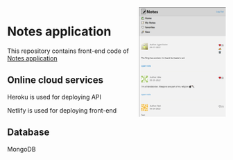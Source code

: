 <img src="coverReadme.png" width="200" align="right" />

# Notes application

This repository contains front-end code of [Notes application](https://my-simple-note.netlify.app/)

## Online cloud services

Heroku is used for deploying API


Netlify is used for deploying front-end

## Database

MongoDB



